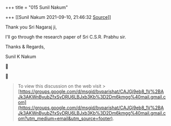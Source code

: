 +++
title = "015 Sunil Nakum"

+++
[[Sunil Nakum	2021-09-10, 21:46:32 [Source](https://groups.google.com/g/bvparishat/c/koxqI-eZy_s)]]



Thank you Sri Nagaraj ji,

  

I'll go through the research paper of Sri C.S.R. Prabhu sir.

  

Thanks & Regards,

Sunil K Nakum





> To view this discussion on the web visit > [https://groups.google.com/d/msgid/bvparishat/CAJGj9eb8_1V%2BAJk3AKWnByubZfxSvDRU6LBJxb3Kb%3D2Dm6kmgg%40mail.gmail.com](https://groups.google.com/d/msgid/bvparishat/CAJGj9eb8_1V%2BAJk3AKWnByubZfxSvDRU6LBJxb3Kb%3D2Dm6kmgg%40mail.gmail.com?utm_medium=email&utm_source=footer).  

